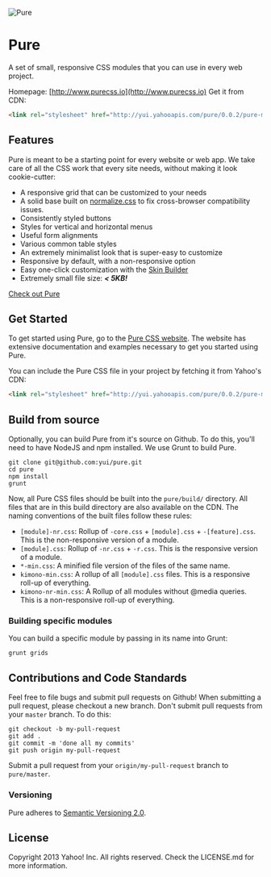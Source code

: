![Pure](http://f.cl.ly/items/281x142x250t0W3g1H14/pure.jpg)

Pure
====

A set of small, responsive CSS modules that you can use in every web project.

Homepage: [http://www.purecss.io](http://www.purecss.io)
Get it from CDN:

```html
<link rel="stylesheet" href="http://yui.yahooapis.com/pure/0.0.2/pure-min.css">
```


## Features

Pure is meant to be a starting point for every website or web app. We take care of all the CSS work that
every site needs, without making it look cookie-cutter:

* A responsive grid that can be customized to your needs
* A solid base built on [normalize.css](http://necolas.github.io/normalize.css/) to fix cross-browser compatibility issues.
* Consistently styled buttons
* Styles for vertical and horizontal menus
* Useful form alignments
* Various common table styles
* An extremely minimalist look that is super-easy to customize
* Responsive by default, with a non-responsive option
* Easy one-click customization with the [Skin Builder](http://yui.github.io/skinbuilder/?mode=pure)
* Extremely small file size: ***< 5KB!***

[Check out Pure](http://www.purecss.io)

## Get Started

To get started using Pure, go to the [Pure CSS website](http://www.purecss.io). The website has extensive documentation and examples necessary to get you started using Pure.

You can include the Pure CSS file in your project by fetching it from Yahoo's CDN:

```html
<link rel="stylesheet" href="http://yui.yahooapis.com/pure/0.0.2/pure-min.css">
```

## Build from source

Optionally, you can build Pure from it's source on Github. To do this, you'll need to have NodeJS and npm installed. We use Grunt to build Pure.

```shell
git clone git@github.com:yui/pure.git
cd pure
npm install
grunt
```

Now, all Pure CSS files should be built into the `pure/build/` directory. All files that are in this build directory are also available on the CDN. The naming conventions of the built files follow these rules:

* `[module]-nr.css`: Rollup of `-core.css` + `[module].css` + `-[feature].css`. This is the non-responsive version of a module.
* `[module].css`: Rollup of `-nr.css` + `-r.css`. This is the responsive version of a module.
* `*-min.css`: A minified file version of the files of the same name.
* `kimono-min.css`: A rollup of all `[module].css` files. This is a responsive roll-up of everything.
* `kimono-nr-min.css`: A Rollup of all modules without @media queries. This is a non-responsive roll-up of everything.

### Building specific modules

You can build a specific module by passing in its name into Grunt:

```shell
grunt grids
```

## Contributions and Code Standards

Feel free to file bugs and submit pull requests on Github! When submitting a pull request, please checkout a new branch. Don't submit pull requests from your `master` branch. To do this:

```shell
git checkout -b my-pull-request
git add .
git commit -m 'done all my commits'
git push origin my-pull-request
```

Submit a pull request from your `origin/my-pull-request` branch to `pure/master`.

### Versioning

Pure adheres to [Semantic Versioning 2.0](http://semver.org/).

## License

Copyright 2013 Yahoo! Inc. All rights reserved. Check the LICENSE.md for more information.




